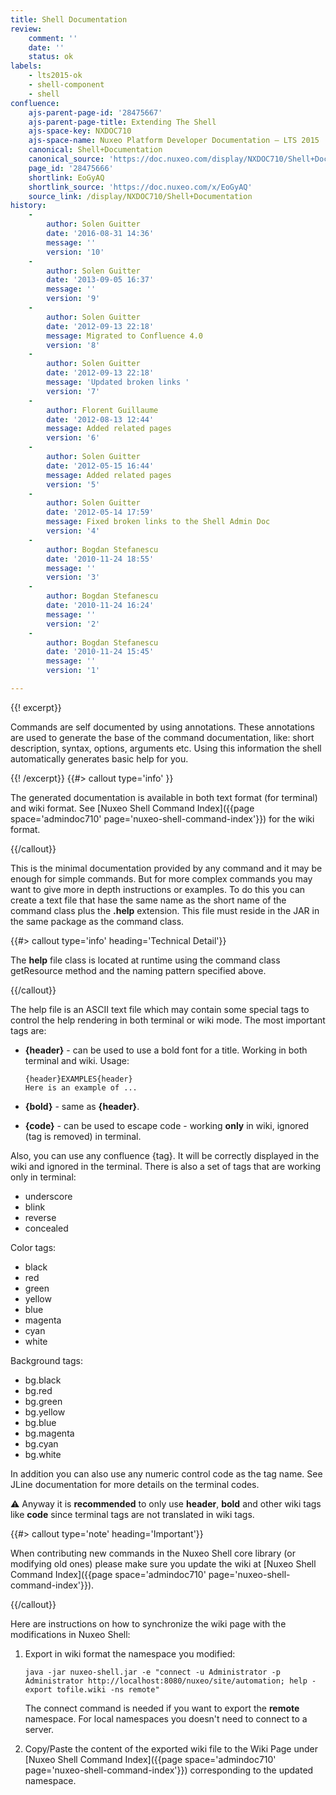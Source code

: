 ```yaml
---
title: Shell Documentation
review:
    comment: ''
    date: ''
    status: ok
labels:
    - lts2015-ok
    - shell-component
    - shell
confluence:
    ajs-parent-page-id: '28475667'
    ajs-parent-page-title: Extending The Shell
    ajs-space-key: NXDOC710
    ajs-space-name: Nuxeo Platform Developer Documentation — LTS 2015
    canonical: Shell+Documentation
    canonical_source: 'https://doc.nuxeo.com/display/NXDOC710/Shell+Documentation'
    page_id: '28475666'
    shortlink: EoGyAQ
    shortlink_source: 'https://doc.nuxeo.com/x/EoGyAQ'
    source_link: /display/NXDOC710/Shell+Documentation
history:
    - 
        author: Solen Guitter
        date: '2016-08-31 14:36'
        message: ''
        version: '10'
    - 
        author: Solen Guitter
        date: '2013-09-05 16:37'
        message: ''
        version: '9'
    - 
        author: Solen Guitter
        date: '2012-09-13 22:18'
        message: Migrated to Confluence 4.0
        version: '8'
    - 
        author: Solen Guitter
        date: '2012-09-13 22:18'
        message: 'Updated broken links '
        version: '7'
    - 
        author: Florent Guillaume
        date: '2012-08-13 12:44'
        message: Added related pages
        version: '6'
    - 
        author: Solen Guitter
        date: '2012-05-15 16:44'
        message: Added related pages
        version: '5'
    - 
        author: Solen Guitter
        date: '2012-05-14 17:59'
        message: Fixed broken links to the Shell Admin Doc
        version: '4'
    - 
        author: Bogdan Stefanescu
        date: '2010-11-24 18:55'
        message: ''
        version: '3'
    - 
        author: Bogdan Stefanescu
        date: '2010-11-24 16:24'
        message: ''
        version: '2'
    - 
        author: Bogdan Stefanescu
        date: '2010-11-24 15:45'
        message: ''
        version: '1'

---
```

{{! excerpt}}

Commands are self documented by using annotations. These annotations are used to generate the base of the command documentation, like: short description, syntax, options, arguments etc. Using this information the shell automatically generates basic help for you.

{{! /excerpt}} {{#> callout type='info' }}

The generated documentation is available in both text format (for terminal) and wiki format. See [Nuxeo Shell Command Index]({{page space='admindoc710' page='nuxeo-shell-command-index'}}) for the wiki format.

{{/callout}}

This is the minimal documentation provided by any command and it may be enough for simple commands. But for more complex commands you may want to give more in depth instructions or examples.
To do this you can create a text file that hase the same name as the short name of the command class plus the **.help** extension. This file must reside in the JAR in the same package as the command class.

{{#> callout type='info' heading='Technical Detail'}}

The **help** file class is located at runtime using the command class getResource method and the naming pattern specified above.

{{/callout}}

The help file is an ASCII text file which may contain some special tags to control the help rendering in both terminal or wiki mode.
The most important tags are:

*   **{header}** - can be used to use a bold font for a title. Working in both terminal and wiki.
    Usage:

    ```
    {header}EXAMPLES{header}
    Here is an example of ...

    ```

*   **{bold}** - same as **{header}**.
*   **{code}** - can be used to escape code - working **only** in wiki, ignored (tag is removed) in terminal.

Also, you can use any confluence {tag}. It will be correctly displayed in the wiki and ignored in the terminal.
There is also a set of tags that are working only in terminal:

*   underscore
*   blink
*   reverse
*   concealed

Color tags:

*   black
*   red
*   green
*   yellow
*   blue
*   magenta
*   cyan
*   white

Background tags:

*   bg.black
*   bg.red
*   bg.green
*   bg.yellow
*   bg.blue
*   bg.magenta
*   bg.cyan
*   bg.white

In addition you can also use any numeric control code as the tag name. See JLine documentation for more details on the terminal codes.

:warning: Anyway it is **recommended** to only use **header**, **bold** and other wiki tags like **code** since terminal tags are not translated in wiki tags.

{{#> callout type='note' heading='Important'}}

When contributing new commands in the Nuxeo Shell core library (or modifying old ones) please make sure you update the wiki at [Nuxeo Shell Command Index]({{page space='admindoc710' page='nuxeo-shell-command-index'}}).

{{/callout}}

Here are instructions on how to synchronize the wiki page with the modifications in Nuxeo Shell:

1.  Export in wiki format the namespace you modified:

    ```
    java -jar nuxeo-shell.jar -e "connect -u Administrator -p Administrator http://localhost:8080/nuxeo/site/automation; help -export tofile.wiki -ns remote"
    ```

    The connect command is needed if you want to export the **remote** namespace. For local namespaces you doesn't need to connect to a server.

2.  Copy/Paste the content of the exported wiki file to the Wiki Page under [Nuxeo Shell Command Index]({{page space='admindoc710' page='nuxeo-shell-command-index'}}) corresponding to the updated namespace.

&nbsp;